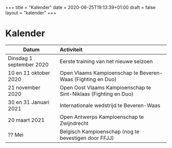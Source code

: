+++
title = "Kalender"
date = 2020-06-25T19:13:39+01:00
draft = false
layout = "kalender"
+++
# Kalender
| Datum                                     | Activiteit                                                                                       |
| ------------------------------------------|:-------------------------------------------------------------------------------------------------|
| Dinsdag 1  september 2020                 | Eerste training van het nieuwe seizoen                                                           | 
|10 en 11 oktober 2020                      | Open Vlaams Kampioenschap te Beveren-Waas (Fighting en Duo)                                      |
|21 november 2020                           | Open Oost Vlaams Kampioenschap te Sint-Niklaas (Fighting en Duo)                                 |
|30 en 31 Januari 2021                      | Internationale wedstrijd te Beveren-Waas                                                         |
|20 maart 2021                              | Open Antwerps Kampioenschap te Zwijndrecht                                                       |
|?? Mei                                     | Belgisch Kampioenschap (nog te bevestigen door FFJJ)                                             |